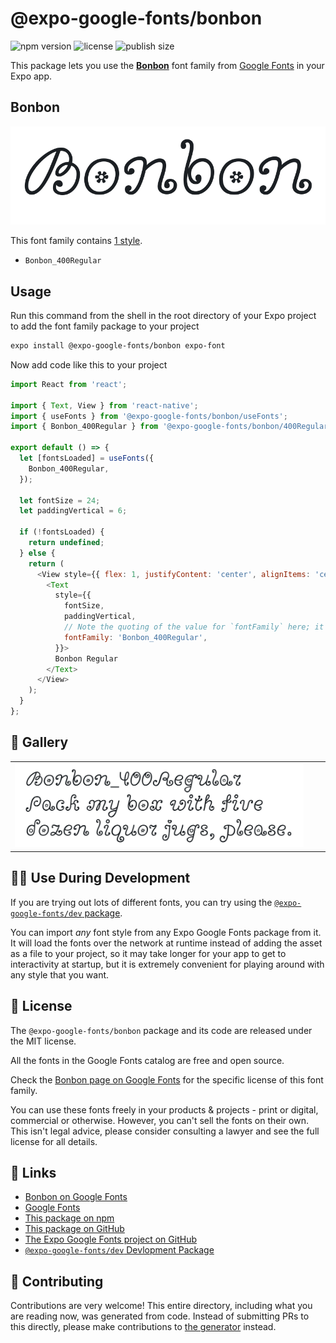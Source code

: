 # @expo-google-fonts/bonbon

![npm version](https://flat.badgen.net/npm/v/@expo-google-fonts/bonbon)
![license](https://flat.badgen.net/github/license/expo/google-fonts)
![publish size](https://flat.badgen.net/packagephobia/install/@expo-google-fonts/bonbon)

This package lets you use the [**Bonbon**](https://fonts.google.com/specimen/Bonbon) font family from [Google Fonts](https://fonts.google.com/) in your Expo app.

## Bonbon

![Bonbon](./font-family.png)

This font family contains [1 style](#-gallery).

- `Bonbon_400Regular`

## Usage

Run this command from the shell in the root directory of your Expo project to add the font family package to your project
```sh
expo install @expo-google-fonts/bonbon expo-font
```

Now add code like this to your project
```js
import React from 'react';

import { Text, View } from 'react-native';
import { useFonts } from '@expo-google-fonts/bonbon/useFonts';
import { Bonbon_400Regular } from '@expo-google-fonts/bonbon/400Regular';

export default () => {
  let [fontsLoaded] = useFonts({
    Bonbon_400Regular,
  });

  let fontSize = 24;
  let paddingVertical = 6;

  if (!fontsLoaded) {
    return undefined;
  } else {
    return (
      <View style={{ flex: 1, justifyContent: 'center', alignItems: 'center' }}>
        <Text
          style={{
            fontSize,
            paddingVertical,
            // Note the quoting of the value for `fontFamily` here; it expects a string!
            fontFamily: 'Bonbon_400Regular',
          }}>
          Bonbon Regular
        </Text>
      </View>
    );
  }
};

```

## 🔡 Gallery


||||
|-|-|-|
|![Bonbon_400Regular](.//400Regular/Bonbon_400Regular.ttf.png)||||


## 👩‍💻 Use During Development

If you are trying out lots of different fonts, you can try using the [`@expo-google-fonts/dev` package](https://github.com/expo/google-fonts/tree/master/font-packages/dev#readme).

You can import *any* font style from any Expo Google Fonts package from it. It will load the fonts
over the network at runtime instead of adding the asset as a file to your project, so it may take longer
for your app to get to interactivity at startup, but it is extremely convenient
for playing around with any style that you want.

## 📖 License

The `@expo-google-fonts/bonbon` package and its code are released under the MIT license.

All the fonts in the Google Fonts catalog are free and open source.

Check the [Bonbon page on Google Fonts](https://fonts.google.com/specimen/Bonbon) for the specific license of this font family.

You can use these fonts freely in your products & projects - print or digital, commercial or otherwise. However, you can't sell the fonts on their own. This isn't legal advice, please consider consulting a lawyer and see the full license for all details.

## 🔗 Links

- [Bonbon on Google Fonts](https://fonts.google.com/specimen/Bonbon)
- [Google Fonts](https://fonts.google.com/)
- [This package on npm](https://www.npmjs.com/package/@expo-google-fonts/bonbon)
- [This package on GitHub](https://github.com/expo/google-fonts/tree/master/font-packages/bonbon)
- [The Expo Google Fonts project on GitHub](https://github.com/expo/google-fonts)
- [`@expo-google-fonts/dev` Devlopment Package](https://github.com/expo/google-fonts/tree/master/font-packages/dev)

## 🤝 Contributing

Contributions are very welcome! This entire directory, including what you are reading now, was generated from code. Instead of submitting PRs to this directly, please make contributions to [the generator](https://github.com/expo/google-fonts/tree/master/packages/generator) instead.
